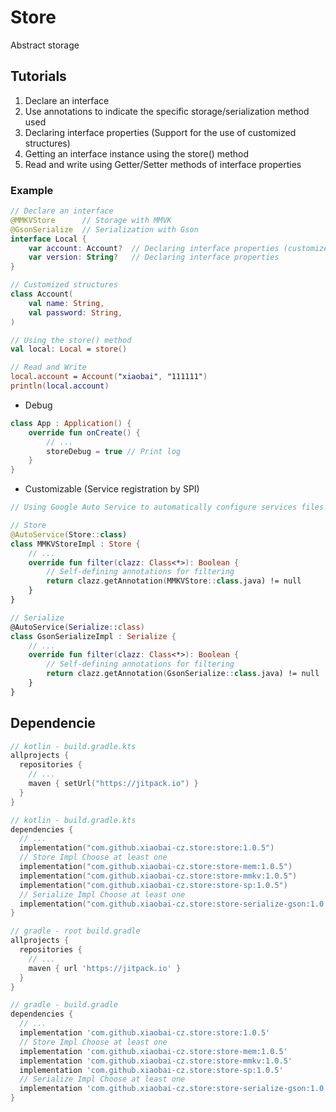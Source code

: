 # Store
Abstract storage

## Tutorials
1. Declare an interface
2. Use annotations to indicate the specific storage/serialization method used
3. Declaring interface properties (Support for the use of customized structures)
4. Getting an interface instance using the store() method
5. Read and write using Getter/Setter methods of interface properties

### Example
~~~ Kotlin
// Declare an interface
@MMKVStore      // Storage with MMVK
@GsonSerialize  // Serialization with Gson
interface Local {
    var account: Account?  // Declaring interface properties (customized structures)
    var version: String?   // Declaring interface properties
}

// Customized structures
class Account(
    val name: String,
    val password: String,
)

// Using the store() method
val local: Local = store()

// Read and Write
local.account = Account("xiaobai", "111111")
println(local.account)
~~~

- Debug
~~~ Kotlin
class App : Application() {
    override fun onCreate() {
        // ...
        storeDebug = true // Print log
    }
}
~~~

- Customizable (Service registration by SPI)
~~~ Kotlin
// Using Google Auto Service to automatically configure services files

// Store
@AutoService(Store::class)
class MMKVStoreImpl : Store {
    // ...
    override fun filter(clazz: Class<*>): Boolean {
        // Self-defining annotations for filtering
        return clazz.getAnnotation(MMKVStore::class.java) != null
    }
}

// Serialize
@AutoService(Serialize::class)
class GsonSerializeImpl : Serialize {
    // ...
    override fun filter(clazz: Class<*>): Boolean {
        // Self-defining annotations for filtering
        return clazz.getAnnotation(GsonSerialize::class.java) != null
    }
}
~~~

## Dependencie
~~~ kotlin
// kotlin - build.gradle.kts
allprojects {
  repositories {
    // ...
    maven { setUrl("https://jitpack.io") }
  }
}

// kotlin - build.gradle.kts
dependencies {
  // ...
  implementation("com.github.xiaobai-cz.store:store:1.0.5")                 // require
  // Store Impl Choose at least one
  implementation("com.github.xiaobai-cz.store:store-mem:1.0.5")             // optional
  implementation("com.github.xiaobai-cz.store:store-mmkv:1.0.5")            // optional
  implementation("com.github.xiaobai-cz.store:store-sp:1.0.5")            // optional
  // Serialize Impl Choose at least one
  implementation("com.github.xiaobai-cz.store:store-serialize-gson:1.0.5")  // optional
}
~~~

~~~ gradle
// gradle - root build.gradle
allprojects {
  repositories {
    // ...
    maven { url 'https://jitpack.io' }
  }
}

// gradle - build.gradle
dependencies {
  // ...
  implementation 'com.github.xiaobai-cz.store:store:1.0.5'                  // require
  // Store Impl Choose at least one
  implementation 'com.github.xiaobai-cz.store:store-mem:1.0.5'              // optional
  implementation 'com.github.xiaobai-cz.store:store-mmkv:1.0.5'             // optional
  implementation 'com.github.xiaobai-cz.store:store-sp:1.0.5'             // optional
  // Serialize Impl Choose at least one
  implementation 'com.github.xiaobai-cz.store:store-serialize-gson:1.0.5'   // optional
}
~~~
